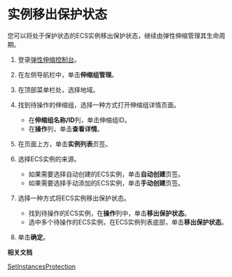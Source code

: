 # 实例移出保护状态

您可以将处于保护状态的ECS实例移出保护状态，继续由弹性伸缩管理其生命周期。

1.  登录[弹性伸缩控制台](https://essnew.console.aliyun.com/)。

2.  在左侧导航栏中，单击**伸缩组管理**。

3.  在顶部菜单栏处，选择地域。

4.  找到待操作的伸缩组，选择一种方式打开伸缩组详情页面。

    -   在**伸缩组名称/ID**列，单击伸缩组ID。
    -   在**操作**列，单击**查看详情**。
5.  在页面上方，单击**实例列表**页签。

6.  选择ECS实例的来源。

    -   如果需要选择自动创建的ECS实例，单击**自动创建**页签。
    -   如果需要选择手动添加的ECS实例，单击**手动创建**页签。
7.  选择一种方式将ECS实例移出保护状态。

    -   找到待操作的ECS实例，在**操作**列中，单击**移出保护状态**。
    -   选中多个待操作的ECS实例，在ECS实例列表底部，单击**移出保护状态**。
8.  单击**确定**。


**相关文档**  


[SetInstancesProtection](/cn.zh-CN/API参考/实例/SetInstancesProtection.md)

